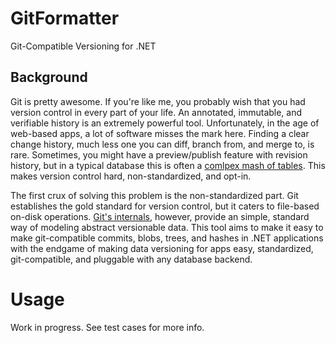 # GitFormatter
Git-Compatible Versioning for .NET

## Background
Git is pretty awesome. If you're like me, you probably wish that you had version control in every part of your life. An annotated, immutable, and verifiable history is an extremely powerful tool. Unfortunately, in the age of web-based apps, a lot of software misses the mark here. Finding a clear change history, much less one you can diff, branch from, and merge to, is rare. Sometimes, you might have a preview/publish feature with revision history, but in a typical database this is often a [comlpex mash of tables](https://www.mediawiki.org/wiki/Manual:Revision_table). This makes version control hard, non-standardized, and opt-in.


The first crux of solving this problem is the non-standardized part. Git establishes the gold standard for version control, but it caters to file-based on-disk operations. [Git's internals](https://git-scm.com/book/en/v1/Git-Internals), however, provide an simple, standard way of modeling abstract versionable data. This tool aims to make it easy to make git-compatible commits, blobs, trees, and hashes in .NET applications with the endgame of making data versioning for apps easy, standardized, git-compatible, and pluggable with any database backend. 

# Usage
Work in progress. See test cases for more info.
